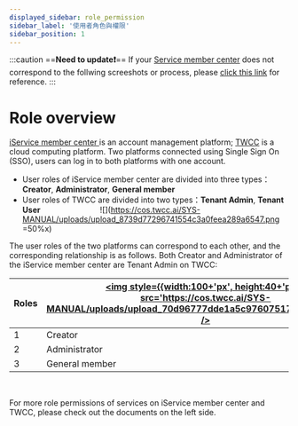 ```yaml
---
displayed_sidebar: role_permission
sidebar_label: '使用者角色與權限'
sidebar_position: 1
---
```

:::caution
==**Need to update:exclamation:**==
<i class="fa fa-bullhorn" aria-hidden="true"></i> If your <ins> <i class="fa fa-question-circle fa-question-circle-for-service" aria-hidden="true"></i><a href = "https://man.twcc.ai/@TWSC/doc-mber-pjct-blng-main-zh/https%3A%2F%2Fman.twcc.ai%2F%40twsdocs%2Fhowto-service-access-service-zh">Service member center</a></ins> does not correspond to the follwing screeshots or process, please <i class="fa fa-sign-out" aria-hidden="true"></i> <ins><a href = "https://man.twcc.ai/@twsdocs/role-main-en">click this link</a></ins> for reference.
:::

# Role overview

[iService member center <i class="fa fa-question-circle fa-question-circle-for-service" aria-hidden="true"></i>](https://man.twcc.ai/@twsdocs/howto-service-access-service-en) is an account management platform; [<ins>TWCC</ins>](https://www.twcc.ai/) is a cloud computing platform. Two platforms connected using Single Sign On (SSO), users can log in to both platforms with one account.

- User roles of iService member center are divided into three types：**Creator**, **Administrator**, **General member** 
- User roles of TWCC are divided into two types：**Tenant Admin**, **Tenant User**
  &emsp; &emsp; &emsp;&emsp; &emsp; &emsp; ![](https://cos.twcc.ai/SYS-MANUAL/uploads/upload_8739d77296741554c3a0feea289a6547.png =50%x)



The user roles of the two platforms can correspond to each other, and the corresponding relationship is as follows. Both Creator and Administrator of the iService member center are Tenant Admin on TWCC:

|Roles|   [<img style={{width:100+'px', height:40+'px'}} src='https://cos.twcc.ai/SYS-MANUAL/uploads/upload_70d96777dde1a5c9760751788d5e5d90.png' />](https://iservice.nchc.org.tw/nchc_service/index.php) | [<img style={{width:100+'px', height:20+'px'}} src='https://cos.twcc.ai/SYS-MANUAL/uploads/upload_37a176a14aad4b6919b50a13c355774d.jpg' />](https://www.twcc.ai/)|
| -------- | -------- |-------- |
|  1  | Creator    |**Tenant Admin**|
|  2  |  Administrator   |**Tenant Admin**|
|  3  |   General member   |**Tenant User** |

<br/>

<i class="fa fa-arrow-circle-left" aria-hidden="true"></i> For more role permissions of services on iService member center and TWCC, please check out the documents on the left side.